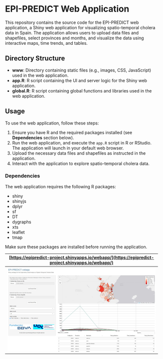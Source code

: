 # EPI-PREDICT Web Application

This repository contains the source code for the EPI-PREDICT web application, a Shiny web application for visualizing spatio-temporal cholera data in Spain. The application allows users to upload data files and shapefiles, select provinces and months, and visualize the data using interactive maps, time trends, and tables.

## Directory Structure

- **www**: Directory containing static files (e.g., images, CSS, JavaScript) used in the web application.
- **app.R**: R script containing the UI and server logic for the Shiny web application.
- **global.R**: R script containing global functions and libraries used in the web application.

## Usage

To use the web application, follow these steps:

1. Ensure you have R and the required packages installed (see **Dependencies** section below).
2. Run the web application, and execute the `app.R` script in R or RStudio. The application will launch in your default web browser.
3. Upload the necessary data files and shapefiles as instructed in the application.
4. Interact with the application to explore spatio-temporal cholera data.

### Dependencies

The web application requires the following R packages:

- shiny
- shinyjs
- dplyr
- sf
- DT
- dygraphs
- xts
- leaflet
- tmap

Make sure these packages are installed before running the application.

| [https://epipredict-project.shinyapps.io/webapp/](https://epipredict-project.shinyapps.io/webapp/) |
|--------------------------------------------|
| ![Imatge 3](www/webapp.jpg) |
